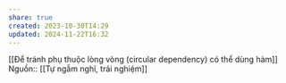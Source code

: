 ```yaml
---
share: true
created: 2023-10-30T14:29
updated: 2024-11-22T16:32
---
```

[[Để tránh phụ thuộc lòng vòng (circular dependency) có thể dùng hàm]]
Nguồn:: [[Tự ngẫm nghĩ, trải nghiệm]]